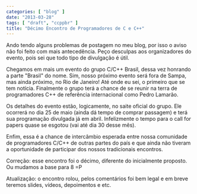 ```yaml
---
categories: [ "blog" ]
date: "2013-03-28"
tags: [ "draft", "ccppbr" ]
title: "Décimo Encontro de Programadores de C e C++"
---
```

Ando tendo alguns problemas de postagem no meu blog, por isso o aviso não foi feito com mais antecedência. Peço desculpas aos organizadores do evento, pois sei que todo tipo de divulgação é útil.

Chegamos em mais um evento do grupo C/C++ Brasil, dessa vez honrando a parte "Brasil" do nome. Sim, nosso próximo evento será fora de Sampa, mas ainda próximo, no Rio de Janeiro! Até onde eu sei, o primeiro que se tem notícia. Finalmente o grupo terá a chance de se reunir na terra de programadores C++ de referência internacional como Pedro Lamarão.

Os detalhes do evento estão, logicamente, no saite oficial do grupo. Ele ocorrerá no dia 25 de maio (ainda dá tempo de comprar passagem) e terá sua programação divulgada já em abril. Infelizmente o tempo para o call for papers quase se esgotou (vai até dia 30 desse mês).

Enfim, essa é a chance de intercâmbio esperada entre nossa comunidade de programadores C/C++ de outras partes do país e que ainda não tiveram a oportunidade de participar dos nossos tradicionais encontros.

Correção: esse encontro foi o décimo, diferente do inicialmente proposto. Ou mudamos a base para 8 =P

Atualização: o encontro rolou, pelos comentários foi bem legal e em breve teremos slides, vídeos, depoimentos e etc.
